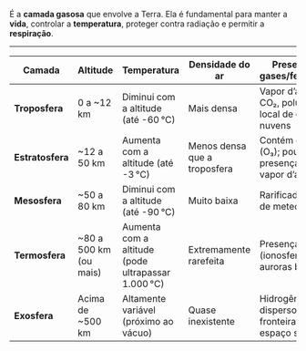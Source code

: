 
É a **camada gasosa** que envolve a Terra. Ela é fundamental para manter a **vida**, controlar a **temperatura**, proteger contra radiação e permitir a **respiração**.

---

| **Camada**       | **Altitude**           | **Temperatura**                                    | **Densidade do ar**          | **Presença de gases/fenômenos**                              |
| ---------------- | ---------------------- | -------------------------------------------------- | ---------------------------- | ------------------------------------------------------------ |
| **Troposfera**   | 0 a ~12 km             | Diminui com a altitude (até -60 °C)                | Mais densa                   | Vapor d’água, CO₂, poluentes; local de chuvas e nuvens       |
| **Estratosfera** | ~12 a 50 km            | Aumenta com a altitude (até -3 °C)                 | Menos densa que a troposfera | Contém ozônio (O₃); pouca presença de vapor d’água           |
| **Mesosfera**    | ~50 a 80 km            | Diminui com a altitude (até -90 °C)                | Muito baixa                  | Rarificada; queima de meteoros                               |
| **Termosfera**   | ~80 a 500 km (ou mais) | Aumenta com a altitude (pode ultrapassar 1.000 °C) | Extremamente rarefeita       | Presença de íons (ionosfera), auroras boreais                |
| **Exosfera**     | Acima de ~500 km       | Altamente variável (próximo ao vácuo)              | Quase inexistente            | Hidrogênio e hélio dispersos; fronteira com o espaço sideral |